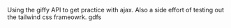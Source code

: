 Using the giffy API to get practice with ajax. Also a side effort of testing out the tailwind css frameowrk. gdfs